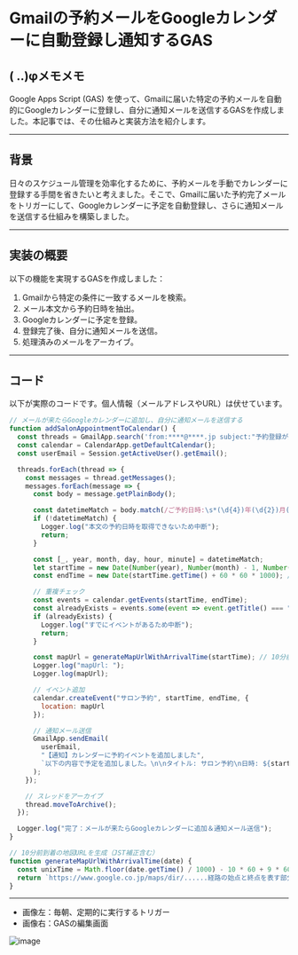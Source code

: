 # Gmailの予約メールをGoogleカレンダーに自動登録し通知するGAS
## ( ..)φメモメモ

Google Apps Script (GAS) を使って、Gmailに届いた特定の予約メールを自動的にGoogleカレンダーに登録し、自分に通知メールを送信するGASを作成しました。本記事では、その仕組みと実装方法を紹介します。

---

## 背景

日々のスケジュール管理を効率化するために、予約メールを手動でカレンダーに登録する手間を省きたいと考えました。そこで、Gmailに届いた予約完了メールをトリガーにして、Googleカレンダーに予定を自動登録し、さらに通知メールを送信する仕組みを構築しました。

---

## 実装の概要

以下の機能を実現するGASを作成しました：

1. Gmailから特定の条件に一致するメールを検索。
2. メール本文から予約日時を抽出。
3. Googleカレンダーに予定を登録。
4. 登録完了後、自分に通知メールを送信。
5. 処理済みのメールをアーカイブ。

---

## コード

以下が実際のコードです。個人情報（メールアドレスやURL）は伏せています。

```javascript
// メールが来たらGoogleカレンダーに追加し、自分に通知メールを送信する
function addSalonAppointmentToCalendar() {
  const threads = GmailApp.search('from:****@****.jp subject:"予約登録が完了しました" newer_than:7d');
  const calendar = CalendarApp.getDefaultCalendar();
  const userEmail = Session.getActiveUser().getEmail();

  threads.forEach(thread => {
    const messages = thread.getMessages();
    messages.forEach(message => {
      const body = message.getPlainBody();

      const datetimeMatch = body.match(/ご予約日時:\s*(\d{4})年(\d{2})月(\d{2})日\s*(\d{2})時(\d{2})分/);
      if (!datetimeMatch) {
        Logger.log("本文の予約日時を取得できないため中断");
        return;
      }

      const [_, year, month, day, hour, minute] = datetimeMatch;
      let startTime = new Date(Number(year), Number(month) - 1, Number(day), Number(hour), Number(minute));
      const endTime = new Date(startTime.getTime() + 60 * 60 * 1000); // 1時間後

      // 重複チェック
      const events = calendar.getEvents(startTime, endTime);
      const alreadyExists = events.some(event => event.getTitle() === "サロン予約");
      if (alreadyExists) {
        Logger.log("すでにイベントがあるため中断");
        return;
      }

      const mapUrl = generateMapUrlWithArrivalTime(startTime); // 10分前到着の地図URL
      Logger.log("mapUrl: ");
      Logger.log(mapUrl);

      // イベント追加
      calendar.createEvent("サロン予約", startTime, endTime, {
        location: mapUrl
      });

      // 通知メール送信
      GmailApp.sendEmail(
        userEmail,
        "【通知】カレンダーに予約イベントを追加しました",
        `以下の内容で予定を追加しました。\n\nタイトル: サロン予約\n日時: ${startTime.toLocaleString("ja-JP")}\n地図URL: ${mapUrl}`
      );
    });

    // スレッドをアーカイブ
    thread.moveToArchive();
  });

  Logger.log("完了：メールが来たらGoogleカレンダーに追加＆通知メール送信");
}

// 10分前到着の地図URLを生成（JST補正含む）
function generateMapUrlWithArrivalTime(date) {
  const unixTime = Math.floor(date.getTime() / 1000) - 10 * 60 + 9 * 60 * 60;
  return `https://www.google.co.jp/maps/dir/......経路の始点と終点を表す部分......!8j${unixTime}!3e3?hl=ja&entry=ttu`;
}
```
---
- 画像左：毎朝、定期的に実行するトリガー 
- 画像右：GASの編集画面 

![image](https://github.com/user-attachments/assets/22a8ba84-e0de-4a3a-a294-fbf18479cce6)

